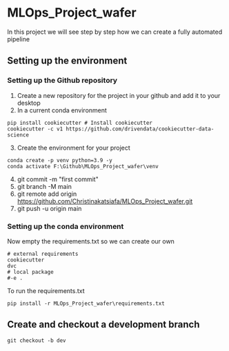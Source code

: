 # MLOps_Project_wafer

In this project we will see step by step how we can create a fully automated pipeline

## Setting up the environment
### Setting up the Github repository
1.  Create a new repository for the project in your github and add it to your desktop
2.  In a current conda environment 
```
pip install cookiecutter # Install cookiecutter
cookiecutter -c v1 https://github.com/drivendata/cookiecutter-data-science
```
3.  Create the environment for your project
```
conda create -p venv python=3.9 -y 
conda activate F:\Github\MLOps_Project_wafer\venv
```
4.  git commit -m "first commit"
5.  git branch -M main
6.  git remote add origin https://github.com/Christinakatsiafa/MLOps_Project_wafer.git
7.  git push -u origin main

### Setting up the conda environment
Now empty the requirements.txt so we can create our own
```
# external requirements
cookiecutter
dvc
# local package
#-e .
```
To run the requirements.txt
```
pip install -r MLOps_Project_wafer\requirements.txt
```
## Create and checkout a development branch
```
git checkout -b dev
```
